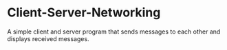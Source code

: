 # Client-Server-Networking
A simple client and server program that sends messages to each other and displays received messages.
